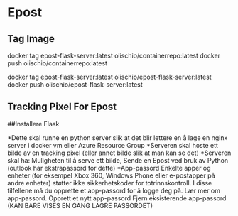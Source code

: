 # Epost

## Tag Image 

docker tag epost-flask-server:latest olischio/containerrepo:latest
docker push olischio/containerrepo:latest

docker tag epost-flask-server:latest olischio/epost-flask-server:latest
docker push olischio/epost-flask-server:latest


## Tracking Pixel For Epost

##Installere Flask

*Dette skal runne en python server slik at det blir lettere en å lage en nginx server i docker vm eller Azure Resource Group
*Serveren skal hoste ett bilde av en tracking pixel (eller annet bilde slik at man kan se det)
*Serveren skal ha: Muligheten til å serve ett bilde, Sende en Epost ved bruk av Python (outlook har ekstrapassord for dette)
  *App-passord
  Enkelte apper og enheter (for eksempel Xbox 360, Windows Phone eller e-postapper på andre enheter) støtter ikke sikkerhetskoder     for totrinnskontroll. I disse tilfellene må du opprette et app-passord for å logge deg på. Lær mer om app-passord.
  Opprett et nytt app-passord
  Fjern eksisterende app-passord 
  (KAN BARE VISES EN GANG LAGRE PASSORDET)
  


  
